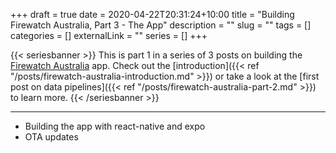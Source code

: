 +++
draft = true
date = 2020-04-22T20:31:24+10:00
title = "Building Firewatch Australia, Part 3 - The App"
description = ""
slug = ""
tags = []
categories = []
externalLink = ""
series = []
+++

{{< seriesbanner >}}
This is part 1 in a series of 3 posts on building the [Firewatch Australia](https://firewatchaus.com/) app. Check out the
[introduction]({{< ref "/posts/firewatch-australia-introduction.md" >}}) or take a look at the [first
post on data pipelines]({{< ref "/posts/firewatch-australia-part-2.md" >}}) to learn more.
{{< /seriesbanner >}}

---

- Building the app with react-native and expo
- OTA updates
